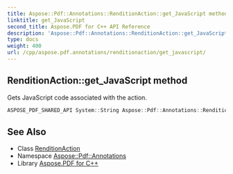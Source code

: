 ```yaml
---
title: Aspose::Pdf::Annotations::RenditionAction::get_JavaScript method
linktitle: get_JavaScript
second_title: Aspose.PDF for C++ API Reference
description: 'Aspose::Pdf::Annotations::RenditionAction::get_JavaScript method. Gets JavaScript code associated with the action in C++.'
type: docs
weight: 400
url: /cpp/aspose.pdf.annotations/renditionaction/get_javascript/
---
```

## RenditionAction::get_JavaScript method


Gets JavaScript code associated with the action.

```cpp
ASPOSE_PDF_SHARED_API System::String Aspose::Pdf::Annotations::RenditionAction::get_JavaScript()
```

## See Also

* Class [RenditionAction](../)
* Namespace [Aspose::Pdf::Annotations](../../)
* Library [Aspose.PDF for C++](../../../)

